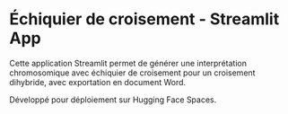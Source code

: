 # Échiquier de croisement - Streamlit App

Cette application Streamlit permet de générer une interprétation chromosomique avec échiquier de croisement pour un croisement dihybride, avec exportation en document Word.

Développé pour déploiement sur Hugging Face Spaces.
